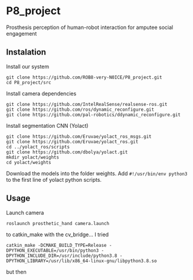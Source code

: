 # P8_project
Prosthesis perception of human-robot interaction for amputee social engagement

## Instalation
Install our system
```
git clone https://github.com/ROB8-very-N0ICE/P8_project.git
cd P8_project/src
```
Install camera dependencies
```
git clone https://github.com/IntelRealSense/realsense-ros.git
git clone https://github.com/ros/dynamic_reconfigure.git
git clone https://github.com/pal-robotics/ddynamic_reconfigure.git
```
Install segmentation CNN (Yolact)
```
git clone https://github.com/Eruvae/yolact_ros_msgs.git
git clone https://github.com/Eruvae/yolact_ros.git
cd ../yolact_ros/scripts
git clone https://github.com/dbolya/yolact.git
mkdir yolact/weights
cd yolact/weights
```
Download the models into the folder weights.
Add `#!/usr/bin/env python3` to the first line of yolact python scripts.


## Usage
Launch camera
```
roslaunch prosthetic_hand camera.launch
```

to catkin_make with the cv_bridge... I tried
```
catkin_make -DCMAKE_BUILD_TYPE=Release -DPYTHON_EXECUTABLE=/usr/bin/python3 -DPYTHON_INCLUDE_DIR=/usr/include/python3.8 -DPYTHON_LIBRARY=/usr/lib/x86_64-linux-gnu/libpython3.8.so
```
but then
